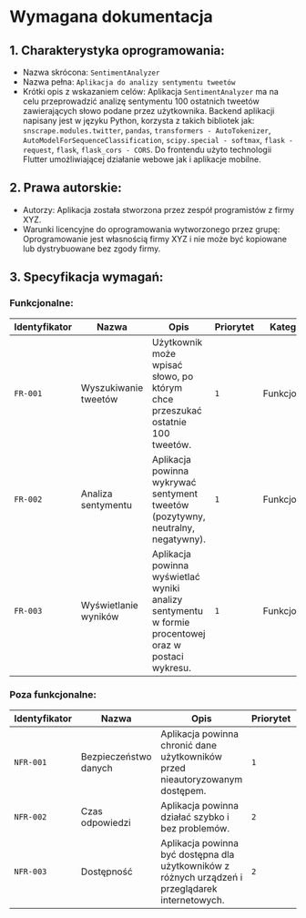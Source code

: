 # Wymagana dokumentacja 

## 1. Charakterystyka oprogramowania:
- Nazwa skrócona: `SentimentAnalyzer`
- Nazwa pełna: `Aplikacja do analizy sentymentu tweetów`
- Krótki opis z wskazaniem celów: 
   Aplikacja `SentimentAnalyzer` ma na celu przeprowadzić analizę sentymentu 100 ostatnich tweetów zawierających słowo podane przez użytkownika. Backend aplikacji napisany jest w języku Python, korzysta z takich bibliotek jak: `snscrape.modules.twitter`, `pandas`, `transformers - AutoTokenizer`, `AutoModelForSequenceClassification`, `scipy.special - softmax`, `flask - request`, `flask`, `flask_cors - CORS`. Do frontendu użyto technologii Flutter umożliwiającej działanie webowe jak i aplikacje mobilne.

## 2. Prawa autorskie:
- Autorzy: Aplikacja została stworzona przez zespół programistów z firmy XYZ.
- Warunki licencyjne do oprogramowania wytworzonego przez grupę: Oprogramowanie jest własnością firmy XYZ i nie może być kopiowane lub dystrybuowane bez zgody firmy.

## 3. Specyfikacja wymagań:
### Funkcjonalne:
| Identyfikator | Nazwa | Opis | Priorytet | Kategoria |
| --- | --- | --- | --- | --- |
| `FR-001` | Wyszukiwanie tweetów | Użytkownik może wpisać słowo, po którym chce przeszukać ostatnie 100 tweetów. | `1` | Funkcjonalne |
| `FR-002` | Analiza sentymentu | Aplikacja powinna wykrywać sentyment tweetów (pozytywny, neutralny, negatywny). | `1` | Funkcjonalne |
| `FR-003` | Wyświetlanie wyników | Aplikacja powinna wyświetlać wyniki analizy sentymentu w formie procentowej oraz w postaci wykresu. | `1` | Funkcjonalne |

### Poza funkcjonalne:
| Identyfikator | Nazwa | Opis | Priorytet | Kategoria |
| --- | --- | --- | --- | --- |
| `NFR-001` | Bezpieczeństwo danych | Aplikacja powinna chronić dane użytkowników przed nieautoryzowanym dostępem. | `1` | Poza funkcjonalne |
| `NFR-002` | Czas odpowiedzi | Aplikacja powinna działać szybko i bez problemów. | `2` | Poza funkcjonalne |
| `NFR-003` | Dostępność | Aplikacja powinna być dostępna dla użytkowników z różnych urządzeń i przeglądarek internetowych. | `2` | Poza funkcjonalne |

